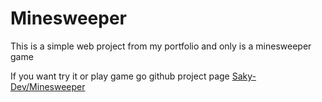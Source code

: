 # Minesweeper

This is a simple web project from my portfolio and only is a minesweeper game

If you want try it or play game go github project page [Saky-Dev/Minesweeper](https://saky-dev.github.io/Minesweeper/)
